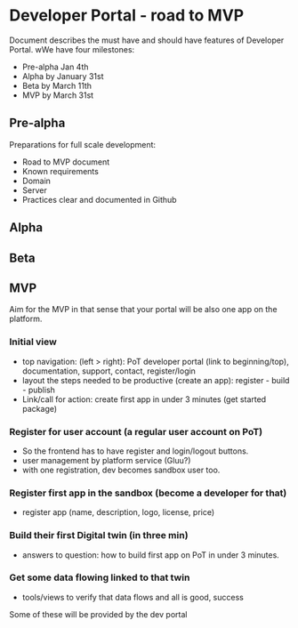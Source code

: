 # Developer Portal - road to MVP

Document describes the must have and should have features of Developer Portal. wWe have four milestones:  

* Pre-alpha Jan 4th 
* Alpha by January 31st
* Beta by March 11th
* MVP by March 31st

## Pre-alpha 

Preparations for full scale development: 
* Road to MVP document
* Known requirements
* Domain
* Server
* Practices clear and documented in Github

## Alpha


## Beta


## MVP 

Aim for the MVP in that sense that your portal will be also one app on the platform. 

### Initial view

- top navigation: (left > right): PoT developer portal (link to beginning/top), documentation, support, contact, register/login 
- layout the steps needed to be productive (create an app): register - build - publish
- Link/call for action: create first app in under 3 minutes (get started package)


### Register for user account (a regular user account on PoT)

- So the frontend has to have register and login/logout buttons. 
- user management by platform service (Gluu?)
- with one registration, dev becomes sandbox user too. 

### Register first app in the sandbox (become a developer for that)

- register app (name, description, logo, license, price)

### Build their first Digital twin (in three min)

- answers to question: how to build first app on PoT in under 3 minutes. 

### Get some data flowing linked to that twin

- tools/views to verify that data flows and all is good, success 

Some of these will be provided by the dev portal
